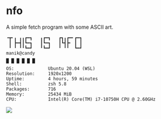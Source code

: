 # nfo

A simple fetch program with some ASCII art.

```
╺┳╸╻ ╻╻┏━┓   ╻┏━┓   ┏┓╻┏━╸┏━┓
 ┃ ┣━┫┃┗━┓   ┃┗━┓   ┃┗┫┣╸ ┃ ┃
 ╹ ╹ ╹╹┗━┛   ╹┗━┛   ╹ ╹╹  ┗━┛
manik@candy
▄ ▄ ▄ ▄ ▄ ▄
▀ ▀ ▀ ▀ ▀ ▀
OS:             Ubuntu 20.04 (WSL)
Resolution:     1920x1200
Uptime:         4 hours, 59 minutes
Shell:          zsh 5.8
Packages:       716
Memory:         25434 MiB
CPU:            Intel(R) Core(TM) i7-10750H CPU @ 2.60GHz
```

![](https://i.imgur.com/x2qgogR.png)